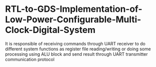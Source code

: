 # RTL-to-GDS-Implementation-of-Low-Power-Configurable-Multi-Clock-Digital-System
It is responsible of receiving commands through UART receiver to do different system functions as register file reading/writing or doing some processing using ALU block and send result through UART transmitter communication protocol
